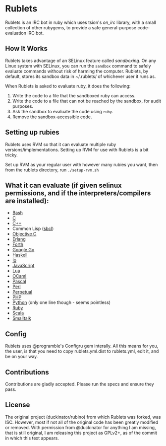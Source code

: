 Rublets
=======

Rublets is an IRC bot in ruby which uses tsion's *on_irc* library, with a small collection of other rubygems, to provide a safe general-purpose code-evaluation IRC bot.

How It Works
------------

Rublets takes advantage of an SELinux feature called *sandboxing*. On any Linux system with SELinux, you can run the `sandbox` command to safely evaluate commands without risk of harming the computer. Rublets, by default, stores its sandbox data in ~/.rublets/ of whichever user it runs as.

When Rublets is asked to evaluate ruby, it does the following:

1. Write the code to a file that the sandboxed ruby can access.
2. Write the code to a file that can not be reached by the sandbox, for audit purposes.
3. Ask the sandbox to evaluate the code using `ruby`.
4. Remove the sandbox-accessible code.

Setting up rubies
-----------------

Rublets uses RVM so that it can evaluate multiple ruby versions/implementations. Setting up RVM for use with Rublets is a bit tricky.

Set up RVM as your regular user with however many rubies you want, then from the rublets directory, run `./setup-rvm.sh`

What it can evaluate (if given selinux permissions, and if the interpreters/compilers are installed):
-----------------------------------------------------------------------------------------------------

* [Bash](https://www.gnu.org/software/bash/)
* [C](http://gcc.gnu.org/)
* [C++](http://gcc.gnu.org/)
* Common Lisp ([sbcl](http://sbcl.org))
* [Objective C](http://gcc.gnu.org/)
* [Erlang](http://erlang.org)
* [Forth](https://www.gnu.org/software/gforth/)
* [Google Go](http://www.golang.org/)
* [Haskell](http://haskell.org)
* [Io](http://iolanguage.com)
* [JavaScript](https://developer.mozilla.org/en/JavaScript)
* [Lua](http://lua.org)
* [OCaml](http://caml.inria.fr/)
* [Pascal](http://www.freepascal.org/)
* [Perl](http://www.perl.org)
* [Perpetual](https://github.com/programble/perpetual)
* [PHP](http://php.net)
* [Python](http://www.python.org) (only one line though - seems pointless)
* [Ruby](http://www.ruby-lang.org)
* [Scala](http://www.scala-lang.org)
* [Smalltalk](http://smalltalk.gnu.org)

Config
------

Rublets uses @programble's Configru gem interally. All this means for you, the user, is that you need to copy rublets.yml.dist to rublets.yml, edit it, and be on your way.

Contributions
-------------

Contributions are gladly accepted. Please run the specs and ensure they pass.

License
-------

The original project (duckinator/rubino) from which Rublets was forked, was ISC.
However, most if not all of the original code has been greatly modified or removed.
With permission from @duckinator for anything I am missing, that is still original,
I am releasing this project as GPLv2+, as of the commit in which this text appears.
